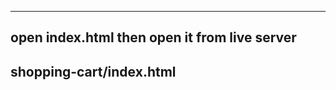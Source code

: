  ________________________________________________
## open index.html then open it from live server 
## shopping-cart/index.html

